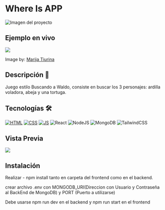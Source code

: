 # Where Is APP
![Imagen del proyecto](https://i.postimg.cc/y8PxKzwj/screencapture-sheltered-stream-91659-herokuapp-2022-08-10-11-59-09.png)

## Ejemplo en vivo
[<img src="https://img.shields.io/badge/heroku-%23430098.svg?style=for-the-badge&logo=heroku&logoColor=white" /> ](https://sheltered-stream-91659.herokuapp.com/)

Image by:  [Marija Tiurina](https://marijatiurina.com/)


## Descripción 📑


Juego estilo Buscando a Waldo, consiste en buscar los 3 personajes: ardilla voladora, abeja y una tortuga.


## Tecnologías 🛠
<!-- Iconos sacados de: https://github.com/hendrasob/badges/blob/master/README.md y https://github.com/alexandresanlim/Badges4-README.md-Profile -->
[![HTML](https://img.shields.io/badge/HTML5-E34F26?style=for-the-badge&logo=html5&logoColor=white)](https://es.wikipedia.org/wiki/HTML5)
[![CSS](https://img.shields.io/badge/CSS3-1572B6?style=for-the-badge&logo=css3&logoColor=white)](https://es.wikipedia.org/wiki/CSS)
[![JS](https://img.shields.io/badge/JavaScript-F7DF1E?style=for-the-badge&logo=javascript&logoColor=black)](https://es.wikipedia.org/wiki/JavaScript)
![React](https://img.shields.io/badge/react-%2320232a.svg?style=for-the-badge&logo=react&logoColor=%2361DAFB)
![NodeJS](https://img.shields.io/badge/node.js-6DA55F?style=for-the-badge&logo=node.js&logoColor=white)
![MongoDB](https://img.shields.io/badge/MongoDB-%234ea94b.svg?style=for-the-badge&logo=mongodb&logoColor=white)
	![TailwindCSS](https://img.shields.io/badge/tailwindcss-%2338B2AC.svg?style=for-the-badge&logo=tailwind-css&logoColor=white)

## Vista Previa


<img src="https://i.imgur.com/GG7dobB.jpg" /> 


## Instalación 
Realizar - npm install tanto en carpeta del frontend como en el backend.

crear archivo .env con MONGODB_URI(Direccion con Usuario y Contraseña al BackEnd de MongoDB) y PORT (Puerto a utilizarse) 

Debe usarse npm run dev en el backend y npm run start en el frontend
